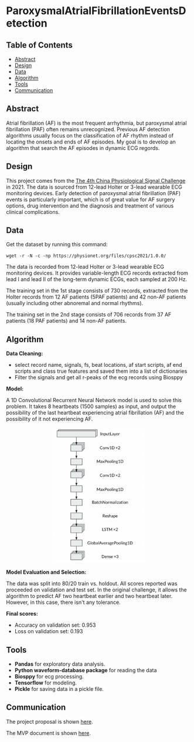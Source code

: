 # ParoxysmalAtrialFibrillationEventsDetection

## Table of Contents
- [Abstract](#link-part-1)
- [Design](#link-part-2)
- [Data](#link-part-3)
- [Algorithm](#link-part-4)
- [Tools](#link-part-5)
- [Communication](#link-part-6)

## <a name="link-part-1">Abstract</a>

Atrial fibrillation (AF) is the most frequent arrhythmia, but paroxysmal atrial
fibrillation (PAF) often remains unrecognized. Previous AF detection algorithms
usually focus on the classification of AF rhythm instead of locating the onsets
and ends of AF episodes. My goal is to develop an algorithm that search the AF
episodes in dynamic ECG regords.

## <a name="link-part-2">Design</a>

This project comes from the [The 4th China Physiological Signal Challenge](https://physionet.org/content/cpsc2021/1.0.0/)
in 2021. The data is sourced from 12-lead Holter or 3-lead wearable ECG monitoring
devices. Early detection of paroxysmal atrial fibrillation (PAF) events is particularly
important, which is of great value for AF surgery options, drug intervention and
the diagnosis and treatment of various clinical complications.

## <a name="link-part-3">Data</a>

Get the dataset by running this command:
```
wget -r -N -c -np https://physionet.org/files/cpsc2021/1.0.0/
```

The data is recorded from 12-lead Holter or 3-lead wearable ECG monitoring
devices. It provides variable-length ECG records extracted from lead I and lead II
of the long-term dynamic ECGs, each sampled at 200 Hz.

The training set in the 1st stage consists of 730 records, extracted from the Holter
records from 12 AF patients (5PAF patients) and 42 non-AF patients (usually including
other abnoremal and normal rhythms).

The training set in the 2nd stage consists of 706 records from 37 AF patients (18 PAF
patients) and 14 non-AF patients.

## <a name="link-part-4">Algorithm</a>

**Data Cleaning:**

- select record name, signals, fs, beat locations, af start scripts, af end scripts
and class true features and saved them into a list of dictionaries
- Filter the signals and get all r-peaks of the ecg records using Biosppy

**Model:**

A 1D Convolutional Recurrent Neural Network model is used to solve this problem. It
takes 8 heartbeats (1500 samples) as input, and output the possibility of the last
heartbeat experiencing atrial fibrillation (AF) and the possibility of it not
experiencing AF.

<div align=center >
    <img src="./imgs/CRNN.png" style="width: 250px;" />
</div>

**Model Evaluation and Selection:**

The data was split into 80/20 train vs. holdout. All scores reported was proceeded on
validation and test set. In the original challenge, it allows the algorithm to predict
AF two heartbeat earlier and two heartbeat later. However, in this case, there isn't
any tolerance.

**Final scores:**

- Accuracy on validation set: 0.953
- Loss on validation set: 0.193

## <a name="link-part-5">Tools</a>

* **Pandas** for exploratory data analysis.
* **Python waveform-database package** for reading the data
* **Biosppy** for ecg processing.
* **Tensorflow** for modeling.
* **Pickle** for saving data in a pickle file.

## <a name="link-part-6">Communication</a>

The project proposal is shown [here](/documents/proposal.md).

The MVP document is shown [here](/documents/MVP.md).
